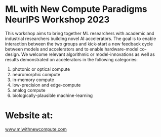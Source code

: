 # ML with New Compute Paradigms NeurIPS Workshop 2023
This workshop aims to bring together ML researchers with academic and industrial researchers building novel AI accelerators.
The goal is to enable interaction between the two groups and kick-start a new feedback cycle between models and accelerators and to enable hardware-model co-design. 
We welcome relevant algorithmic or model-innovations as well as results demonstrated on accelerators in the following categories:
1. photonic or optical compute
2. neuromorphic compute
3. in-memory compute
4. low-precision and edge-compute
5. analog compute
6. biologically-plausible machine-learning

# Website at:
www.mlwithnewcompute.com
